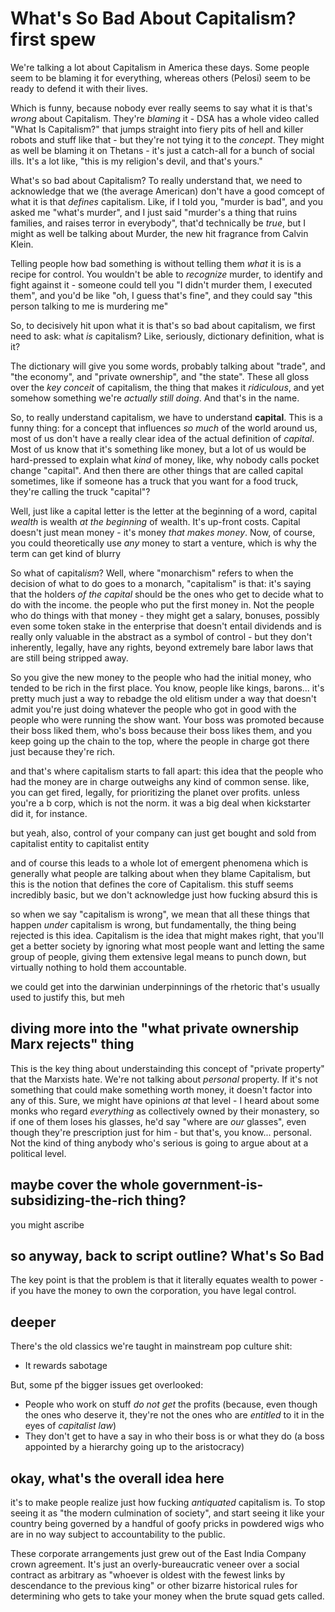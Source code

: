 # What's So Bad About Capitalism? first spew

We're talking a lot about Capitalism in America these days. Some people seem to be blaming it for everything, whereas others (Pelosi) seem to be ready to defend it with their lives.

Which is funny, because nobody ever really seems to say what it is that's *wrong* about Capitalism. They're *blaming* it - DSA has a whole video called "What Is Capitalism?" that jumps straight into fiery pits of hell and killer robots and stuff like that - but they're not tying it to the *concept*. They might as well be blaming it on Thetans - it's just a catch-all for a bunch of social ills. It's a lot like, "this is my religion's devil, and that's yours."

What's so bad about Capitalism? To really understand that, we need to acknowledge that we (the average American) don't have a good comcept of what it is that *defines* capitalism. Like, if I told you, "murder is bad", and you asked me "what's murder", and I just said "murder's a thing that ruins families, and raises terror in everybody", that'd technically be *true*, but I might as well be talking about Murder, the new hit fragrance from Calvin Klein.

Telling people how bad something is without telling them *what* it is is a recipe for control. You wouldn't be able to *recognize* murder, to identify and fight against it - someone could tell you "I didn't murder them, I executed them", and you'd be like "oh, I guess that's fine", and they could say "this person talking to me is murdering me"

So, to decisively hit upon what it is that's so bad about capitalism, we first need to ask: what *is* capitalism? Like, seriously, dictionary definition, what is it?

The dictionary will give you some words, probably talking about "trade", and "the economy", and "private ownership", and "the state". These all gloss over the *key conceit* of capitalism, the thing that makes it *ridiculous*, and yet somehow something we're *actually still doing*. And that's in the name.

So, to really understand capitalism, we have to understand **capital**. This is a funny thing: for a concept that influences *so much* of the world around us, most of us don't have a really clear idea of the actual definition of *capital*. Most of us know that it's something like money, but a lot of us would be hard-pressed to explain what *kind* of money, like, why nobody calls pocket change "capital". And then there are other things that are called capital sometimes, like if someone has a truck that you want for a food truck, they're calling the truck "capital"?

Well, just like a capital letter is the letter at the beginning of a word, capital *wealth* is wealth *at the beginning* of wealth. It's up-front costs. Capital doesn't just mean money - it's money *that makes money*. Now, of course, you could theoretically use *any* money to start a venture, which is why the term can get kind of blurry

So what of capital*ism*? Well, where "monarchism" refers to when the decision of what to do goes to a monarch, "capitalism" is that: it's saying that the holders *of the capital* should be the ones who get to decide what to do with the income. the people who put the first money in. Not the people who do things with that money - they might get a salary, bonuses, possibly even some token stake in the enterprise that doesn't entail dividends and is really only valuable in the abstract as a symbol of control - but they don't inherently, legally, have any rights, beyond extremely bare labor laws that are still being stripped away.

So you give the new money to the people who had the initial money, who tended to be rich in the first place. You know, people like kings, barons... it's pretty much just a way to rebadge the old elitism under a way that doesn't admit you're just doing whatever the people who got in good with the people who were running the show want. Your boss was promoted because their boss liked them, who's boss because their boss likes them, and you keep going up the chain to the top, where the people in charge got there just because they're rich.

and that's where capitalism starts to fall apart: this idea that the people who had the money are in charge outweighs any kind of common sense. like, you can get fired, legally, for prioritizing the planet over profits. unless you're a b corp, which is not the norm. it was a big deal when kickstarter did it, for instance.

but yeah, also, control of your company can just get bought and sold from capitalist entity to capitalist entity

and of course this leads to a whole lot of emergent phenomena which is generally what people are talking about when they blame Capitalism, but this is the notion that defines the core of Capitalism. this stuff seems incredibly basic, but we don't acknowledge just how fucking absurd this is

so when we say "capitalism is wrong", we mean that all these things that happen *under* capitalism is wrong, but fundamentally, the thing being rejected is this idea. Capitalism is the idea that might makes right, that you'll get a better society by ignoring what most people want and letting the same group of people, giving them extensive legal means to punch down, but virtually nothing to hold them accountable.

we could get into the darwinian underpinnings of the rhetoric that's usually used to justify this, but meh

## diving more into the "what private ownership Marx rejects" thing

This is the key thing about understainding this concept of "private property" that the Marxists hate. We're not talking about *personal* property. If it's not something that could make something worth money, it doesn't factor into any of this. Sure, we might have opinions *at* that level - I heard about some monks who regard *everything* as collectively owned by their monastery, so if one of them loses his glasses, he'd say "where are *our* glasses", even though they're prescription just for him - but that's, you know... personal. Not the kind of thing anybody who's serious is going to argue about at a political level.

## maybe cover the whole government-is-subsidizing-the-rich thing?

you might ascribe

## so anyway, back to script outline? What's So Bad

The key point is that the problem is that it literally equates wealth to power - if you have the money to own the corporation, you have legal control.

## deeper

There's the old classics we're taught in mainstream pop culture shit:

- It rewards sabotage

But, some pf the bigger issues get overlooked:

- People who work on stuff *do not get* the profits (because, even though the ones who deserve it, they're not the ones who are *entitled* to it in the eyes of *capitalist law*)
- They don't get to have a say in who their boss is or what they do (a boss appointed by a hierarchy going up to the aristocracy)

## okay, what's the overall idea here

it's to make people realize just how fucking *antiquated* capitalism is. To stop seeing it as "the modern culmination of society", and start seeing it like your country being governed by a handful of goofy pricks in powdered wigs who are in no way subject to accountability to the public.

These corporate arrangements just grew out of the East India Company crown agreement. It's just an overly-bureaucratic veneer over a social contract as arbitrary as "whoever is oldest with the fewest links by descendance to the previous king" or other bizarre historical rules for determining who gets to take your money when the brute squad gets called.

